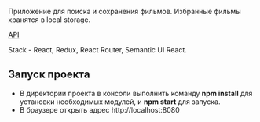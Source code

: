 Приложение для поиска и сохранения фильмов. Избранные фильмы хранятся в local storage.

<a href="https://www.themoviedb.org/">API</a>

Stack - React, Redux, React Router, Semantic UI React.

<h2>Запуск проекта</h2>

- В директории проекта в консоли выполнить команду <b>npm install</b> для установки необходимых модулей, и <b>npm start</b> для запуска. 
- В браузере открыть адрес  http://localhost:8080
